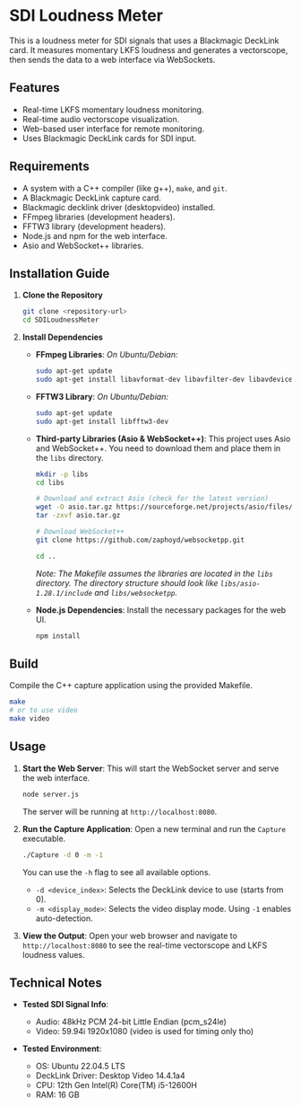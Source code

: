 # SDI Loudness Meter

This is a loudness meter for SDI signals that uses a Blackmagic DeckLink card. It measures momentary LKFS loudness and generates a vectorscope, then sends the data to a web interface via WebSockets.

## Features

*   Real-time LKFS momentary loudness monitoring.
*   Real-time audio vectorscope visualization.
*   Web-based user interface for remote monitoring.
*   Uses Blackmagic DeckLink cards for SDI input.

## Requirements

*   A system with a C++ compiler (like g++), `make`, and `git`.
*   A Blackmagic DeckLink capture card.
*   Blackmagic decklink driver (desktopvideo) installed.
*   FFmpeg libraries (development headers).
*   FFTW3 library (development headers).
*   Node.js and npm for the web interface.
*   Asio and WebSocket++ libraries.

## Installation Guide

1.  **Clone the Repository**
    ```bash
    git clone <repository-url>
    cd SDILoudnessMeter
    ```

2.  **Install Dependencies**

    *   **FFmpeg Libraries**:
        *On Ubuntu/Debian:*
        ```bash
        sudo apt-get update
        sudo apt-get install libavformat-dev libavfilter-dev libavdevice-dev libavutil-dev
        ```

    *   **FFTW3 Library**:
        *On Ubuntu/Debian:*
        ```bash
        sudo apt-get update
        sudo apt-get install libfftw3-dev
        ```

    *   **Third-party Libraries (Asio & WebSocket++)**:
        This project uses Asio and WebSocket++. You need to download them and place them in the `libs` directory.
        ```bash
        mkdir -p libs
        cd libs

        # Download and extract Asio (check for the latest version)
        wget -O asio.tar.gz https://sourceforge.net/projects/asio/files/latest/download
        tar -zxvf asio.tar.gz

        # Download WebSocket++
        git clone https://github.com/zaphoyd/websocketpp.git
        
        cd ..
        ```
        *Note: The Makefile assumes the libraries are located in the `libs` directory. The directory structure should look like `libs/asio-1.28.1/include` and `libs/websocketpp`.*

    *   **Node.js Dependencies**:
        Install the necessary packages for the web UI.
        ```bash
        npm install
        ```

## Build

Compile the C++ capture application using the provided Makefile.

```bash
make
# or to use video
make video
```

## Usage

1.  **Start the Web Server**:
    This will start the WebSocket server and serve the web interface.
    ```bash
    node server.js
    ```
    The server will be running at `http://localhost:8080`.

2.  **Run the Capture Application**:
    Open a new terminal and run the `Capture` executable.
    ```bash
    ./Capture -d 0 -m -1
    ```
    You can use the `-h` flag to see all available options.
    *   `-d <device_index>`: Selects the DeckLink device to use (starts from 0).
    *   `-m <display_mode>`: Selects the video display mode. Using `-1` enables auto-detection.

3.  **View the Output**:
    Open your web browser and navigate to `http://localhost:8080` to see the real-time vectorscope and LKFS loudness values.

## Technical Notes

*   **Tested SDI Signal Info**:
    *   Audio: 48kHz PCM 24-bit Little Endian (pcm_s24le)
    *   Video: 59.94i 1920x1080 (video is used for timing only tho)

*   **Tested Environment**:
    *   OS: Ubuntu 22.04.5 LTS
    *   DeckLink Driver: Desktop Video 14.4.1a4
    *   CPU: 12th Gen Intel(R) Core(TM) i5-12600H
    *   RAM: 16 GB